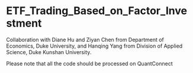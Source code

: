 # ETF_Trading_Based_on_Factor_Investment
Collaboration with Diane Hu and Ziyan Chen from Department of Economics, Duke University, and Hanqing Yang from Division of Applied Science, Duke Kunshan University.

Please note that all the code should be processed on QuantConnect
